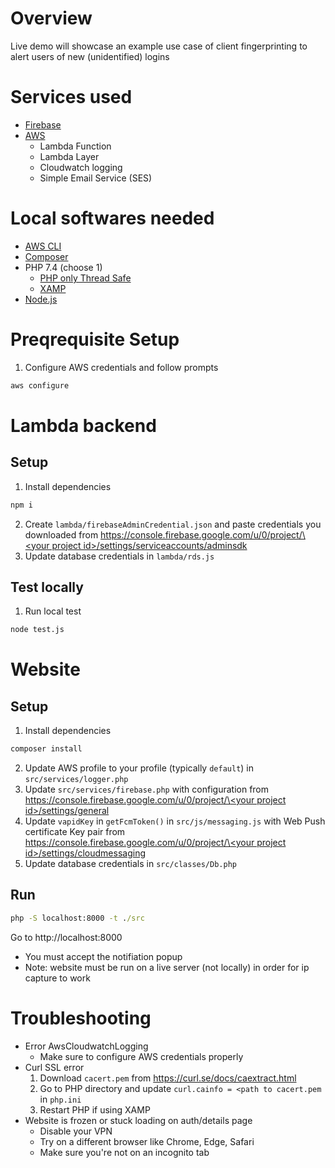 # Overview
Live demo will showcase an example use case of client fingerprinting to alert users of new (unidentified) logins

# Services used
- [Firebase](https://console.firebase.google.com/u/0)
- [AWS](https://aws.amazon.com)
    - Lambda Function
    - Lambda Layer
    - Cloudwatch logging
    - Simple Email Service (SES)

# Local softwares needed
- [AWS CLI](https://docs.aws.amazon.com/cli/latest/userguide/install-cliv2-windows.html)
- [Composer](https://getcomposer.org/download/)
- PHP 7.4 (choose 1)
    - [PHP only Thread Safe](https://windows.php.net/download#php-7.4)
    - [XAMP](https://www.apachefriends.org/download.html)
- [Node.js](https://nodejs.org/en/download)

# Preqrequisite Setup
1. Configure AWS credentials and follow prompts
```cmd
aws configure
```

# Lambda backend
## Setup
1. Install dependencies
```cmd
npm i
```
2. Create `lambda/firebaseAdminCredential.json` and paste credentials you downloaded from [https://console.firebase.google.com/u/0/project/\<your project id\>/settings/serviceaccounts/adminsdk](#nolink)
3. Update database credentials in `lambda/rds.js`

## Test locally
1. Run local test
```cmd
node test.js
```

# Website
## Setup
1. Install dependencies
```cmd
composer install
```
2. Update AWS profile to your profile (typically `default`) in `src/services/logger.php`
3. Update `src/services/firebase.php` with configuration from [https://console.firebase.google.com/u/0/project/\<your project id\>/settings/general](#nolink)
4. Update `vapidKey` in `getFcmToken()` in `src/js/messaging.js` with Web Push certificate Key pair from [https://console.firebase.google.com/u/0/project/\<your project id\>/settings/cloudmessaging](#nolink)
5. Update database credentials in `src/classes/Db.php`

## Run
```cmd
php -S localhost:8000 -t ./src
```
Go to http://localhost:8000
- You must accept the notifiation popup
- Note: website must be run on a live server (not locally) in order for ip capture to work

# Troubleshooting
- Error AwsCloudwatchLogging
    - Make sure to configure AWS credentials properly
- Curl SSL error
    1. Download `cacert.pem` from https://curl.se/docs/caextract.html
    2. Go to PHP directory and update `curl.cainfo = <path to cacert.pem` in `php.ini`
    3. Restart PHP if using XAMP
- Website is frozen or stuck loading on auth/details page
    - Disable your VPN
    - Try on a different browser like Chrome, Edge, Safari
    - Make sure you're not on an incognito tab